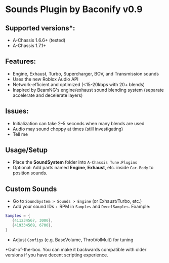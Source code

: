 # Sounds Plugin by Baconify v0.9
## Supported versions*:
- A-Chassis 1.6.6+ (tested)
- A-Chassis 1.7.1+
## Features:
- Engine, Exhaust, Turbo, Supercharger, BOV, and Transmission sounds
- Uses the new Roblox Audio API
- Network-efficient and optimized (<15-20kbps with 20+ blends)
- Inspired by BeamNG's engine/exhaust sound blending system (separate accelerate and decelerate layers)
## Issues:
- Initialization can take 2–5 seconds when many blends are used
- Audio may sound choppy at times (still investigating)
- Tell me

## Usage/Setup
- Place the **SoundSystem** folder into `A-Chassis Tune.Plugins`
- Optional: Add parts named **Engine**, **Exhaust**, etc. inside `Car.Body` to position sounds.

## Custom Sounds
- Go to `SoundSystem > Sounds > Engine` (or Exhaust/Turbo, etc.)
- Add your sound IDs + RPM in `Samples` and `DecelSamples`. Example:
```lua
Samples = {
   {411234567, 3000},
   {419334569, 6700},
}
```
- Adjust `Configs` (e.g. BaseVolume, ThrotVolMult) for tuning

*Out-of-the-box. You can make it backwards compatible with older versions if you have decent scripting experience.
